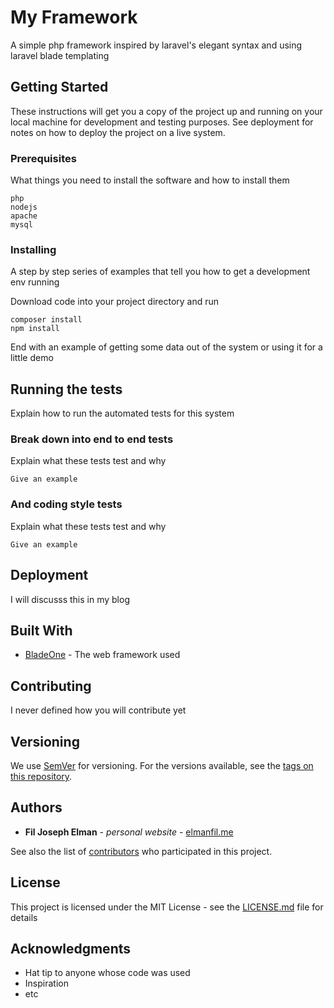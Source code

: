 # My Framework

A simple php framework inspired by laravel's elegant syntax and using laravel blade templating

## Getting Started

These instructions will get you a copy of the project up and running on your local machine for development and testing purposes. See deployment for notes on how to deploy the project on a live system.

### Prerequisites

What things you need to install the software and how to install them

```
php
nodejs
apache
mysql
```

### Installing

A step by step series of examples that tell you how to get a development env running

Download code into your project directory and run

```
composer install
npm install
```

End with an example of getting some data out of the system or using it for a little demo

## Running the tests

Explain how to run the automated tests for this system

### Break down into end to end tests

Explain what these tests test and why

```
Give an example
```

### And coding style tests

Explain what these tests test and why

```
Give an example
```

## Deployment

I will discusss this in my blog

## Built With

* [BladeOne](#) - The web framework used

## Contributing

I never defined how you will contribute yet

## Versioning

We use [SemVer](http://semver.org/) for versioning. For the versions available, see the [tags on this repository](https://github.com/your/project/tags).

## Authors

* **Fil Joseph Elman** - *personal website* - [elmanfil.me](https://elmanfil.me)

See also the list of [contributors](https://github.com/your/project/contributors) who participated in this project.

## License

This project is licensed under the MIT License - see the [LICENSE.md](LICENSE.md) file for details

## Acknowledgments

* Hat tip to anyone whose code was used
* Inspiration
* etc
